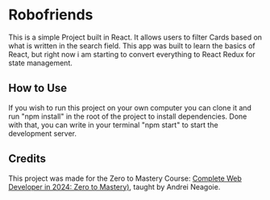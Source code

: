 # Robofriends

This is a simple Project built in React. It allows users to filter Cards based on what is written in the search field. This app was built to learn the basics of React, but right now i am starting to convert everything to React Redux for state management.

## How to Use

If you wish to run this project on your own computer you can clone it and run "npm install" in the root of the project to install dependencies. Done with that, you can write in your terminal "npm start" to start the development server.

## Credits

This project was made for the Zero to Mastery Course: [Complete Web Developer in 2024: Zero to Mastery)](https://zerotomastery.io/courses/coding-bootcamp/), taught by Andrei Neagoie.
